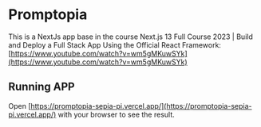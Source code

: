 # Promptopia

This is a NextJs app base in the course Next.js 13 Full Course 2023 | Build and Deploy a Full Stack App Using the Official React Framework:
[https://www.youtube.com/watch?v=wm5gMKuwSYk](https://www.youtube.com/watch?v=wm5gMKuwSYk)

## Running APP

Open [https://promptopia-sepia-pi.vercel.app/](https://promptopia-sepia-pi.vercel.app/) with your browser to see the result.
